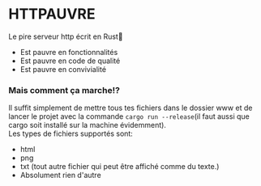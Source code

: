 # HTTPAUVRE
Le pire serveur http écrit en Rust🦀

- Est pauvre en fonctionnalités
- Est pauvre en code de qualité
- Est pauvre en convivialité

### Mais comment ça marche!?
Il suffit simplement de mettre tous tes fichiers dans le dossier www et de 
lancer le projet avec la commande `cargo run --release`(il faut aussi que cargo
soit installé sur la machine évidemment).
<br />
Les types de fichiers supportés sont:
- html
- png
- txt (tout autre fichier qui peut être affiché comme du texte.)
- Absolument rien d'autre
